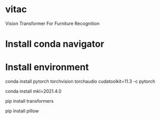 # vitac
Vision Transformer For Furniture Recognition


# Install conda navigator

# Install environment 
conda install pytorch torchvision torchaudio cudatoolkit=11.3 -c pytorch

conda install mkl=2021.4.0

pip install transformers

pip install pillow
